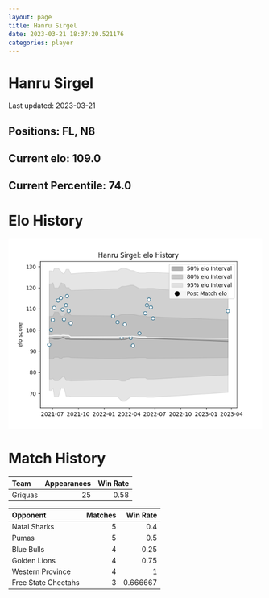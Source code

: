 ```yaml
---  
layout: page  
title: Hanru Sirgel  
date: 2023-03-21 18:37:20.521176  
categories: player  
---
```

# Hanru Sirgel


Last updated: 2023-03-21
## Positions: FL, N8

## Current elo: 109.0

## Current Percentile: 74.0

# Elo History


![elo history](history_HanruSirgel.png)
# Match History


| Team    |   Appearances |   Win Rate |
|:--------|--------------:|-----------:|
| Griquas |            25 |       0.58 |

| Opponent            |   Matches |   Win Rate |
|:--------------------|----------:|-----------:|
| Natal Sharks        |         5 |   0.4      |
| Pumas               |         5 |   0.5      |
| Blue Bulls          |         4 |   0.25     |
| Golden Lions        |         4 |   0.75     |
| Western Province    |         4 |   1        |
| Free State Cheetahs |         3 |   0.666667 |